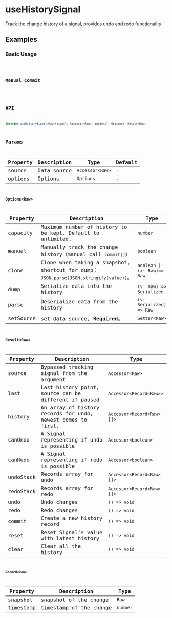 # useHistorySignal

Track the change history of a signal, provides undo and redo functionality

## Examples

### Basic Usage

<code src="./demo/demo1.tsx" />

### Manual Commit

<code src="./demo/demo2.tsx" />

## API

```typescript
function useHistorySignal<Raw>(signal: Accessor<Raw>, options?: Options): Result<Raw>
```

## Params

| Property | Description | Type                          | Default |
| -------- | ----------- | ----------------------------- | ------- |
| source   | Data source | `Accessor<Raw>`               | -       |
| options  | Options     | `Options`                     | -       |

### Options\<Raw\>

| Property  | Description                                                  | Type            | Default |
| --------- | ------------------------------------------------------------ | --------------- | ------- |
| capacity  | Maximum number of history to be kept. Default to unlimited.  | `number`        | -       |
| manual    | Manually track the change history（manual call `commit()`）  | `boolean`       | `false` |
| clone     | Clone when taking a snapshot, shortcut for dump：`JSON.parse(JSON.stringify(value))`。 | `boolean \| (x: Raw)=> Raw` | `false` |
| dump      | Serialize data into the history             | `(v: Raw) => Serialized` | `(x: Raw) => x` |
| parse     | Deserialize data from the history    | `(v: Serialized) => Raw` | `(x: Serialized) => x` |
| setSource | set data source, __Required__。                              | `Setter<Raw>`   | -       |

### Result\<Raw\>

| Property      | Description                                              | Type                        |
| --------- | ------------------------------------------------------------ | --------------------------- |
| source    | Bypassed tracking signal from the argument                   | `Accessor<Raw>`             |
| last      | Last history point, source can be different if paused        | `Accessor<Record<Raw>>`     |
| history   | An array of history records for undo, newest comes to first. | `Accessor<Record<Raw>[]>`   |
| canUndo   | A Signal representing if undo is possible                    | `Accessor<boolean>`         |
| canRedo   | A Signal representing if redo is possible                    | `Accessor<boolean>`         |
| undoStack | Records array for undo                                       | `Accessor<Record<Raw>[]>`   |
| redoStack | Records array for redo                                       | `Accessor<Record<Raw>[]>`   |
| undo      | Undo changes                                                 | `() => void`                |
| redo      | Redo changes                                                 | `() => void`                |
| commit    | Create a new history record                                  | `() => void`                |
| reset     | Reset Signal's value with latest history                     | `() => void`                |
| clear     | Clear all the history                                        | `() => void`                |

#### Record\<Raw\>

| Property      | Description                                 | Type                        |
| --------- | ----------------------------------------------- | --------------------------- |
| snapshot  | snapshot of the change                          | `Raw`                       |
| timestamp | timestamp of the change                         | `number`                    |
